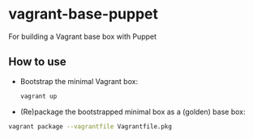 vagrant-base-puppet
===================

For building a Vagrant base box with Puppet

How to use
---------

 - Bootstrap the minimal Vagrant box:
   ```bash
   vagrant up
   ```
 - (Re)package the bootstrapped minimal box as a (golden) base box: 
  ```bash
  vagrant package --vagrantfile Vagrantfile.pkg
  ```
  